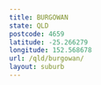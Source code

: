 ```yaml
---
title: BURGOWAN
state: QLD
postcode: 4659
latitude: -25.266279
longitude: 152.568678
url: /qld/burgowan/
layout: suburb
---
```

